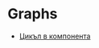 # Graphs
* [Цикъл в компонента](https://www.hackerrank.com/contests/2023-2024-2/challenges/cycles-components/submissions/code/1387772803)
